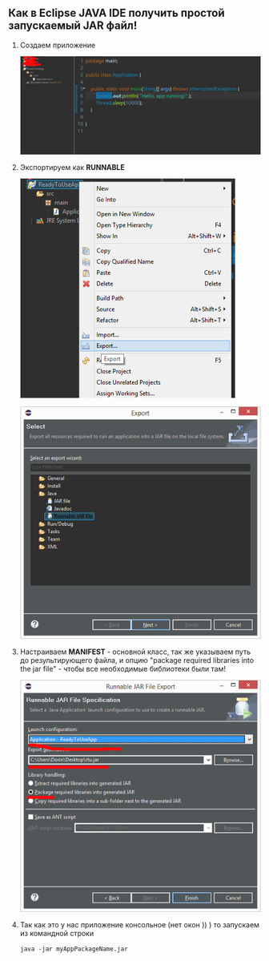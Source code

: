 ## Как в Eclipse JAVA IDE получить простой запускаемый JAR файл!

1. Создаем приложение 

    ![image 1](./rjar1.png)

2. Экспортируем как **RUNNABLE**

    ![image 2](./rjar2.png)

    ![image 3](./rjar3.png)

3. Настраиваем **MANIFEST** - основной класс, так же указываем путь до результирующего файла, и опцию "package required libraries into the jar file" - чтобы все необходимые библиотеки были там!

    ![image 4](./rjar4.png)

4. Так как это у нас приложение консольное (нет окон )) )    то запускаем из командной строки

    ```
    java -jar myAppPackageName.jar
    ```